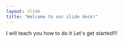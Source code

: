 ```yaml
---
layout: slide
title: "Welcome to our slide deck!"
---
```


I will teach you how to do it
Let's get started!!!
